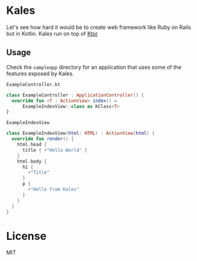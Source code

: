 # Kales

Let's see how hard it would be to create web framework 
like Ruby on Rails but in Kotlin. 
Kales run on top of [Ktor](https://ktor.io/)

## Usage

Check the `sampleapp` directory for an application that uses
some of the features exposed by Kales.

`ExampleController.kt`
```kotlin
class ExampleController : ApplicationController() {
  override fun <T : ActionView> index() = 
      ExampleIndexView::class as KClass<T>
}
```

`ExampleIndexView`
```kotlin
class ExampleIndexView(html: HTML) : ActionView(html) {
  override fun render() {
    html.head {
      title { +"Hello World" }
    }
    html.body {
      h1 {
        +"Title"
      }
      p {
        +"Hello from Kales"
      }
    }
  }
}
```

# License 

MIT
